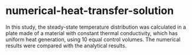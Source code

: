 # numerical-heat-transfer-solution
In this study, the steady-state temperature distribution was calculated in a plate made of a material with constant thermal conductivity, which has uniform heat generation, using 10 equal control volumes. The numerical results were compared with the analytical results.
